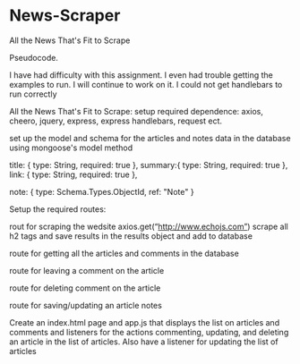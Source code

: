 # News-Scraper
All the News That's Fit to Scrape

Pseudocode.

I have had difficulty with this assignment.  I even had trouble getting the examples to run. I will continue to work on it.  I could not get handlebars to run correctly

All the News That's Fit to Scrape:
setup required dependence: axios, cheero, jquery, express, express handlebars, request ect.

set up the model and schema  for the articles and notes data in the database using mongoose's model method

title: {
type: String,
required: true
},
summary:{
type: String,
required: true
},
link: {
type: String,
required: true
},

note: {
type: Schema.Types.ObjectId,
ref: "Note"
}

Setup the required routes:

 rout for scraping the wedsite
	axios.get(“http://www.echojs.com”) 
	scrape all h2 tags and save results in the results object and add to database

route for getting all the articles and comments in the database

route for leaving a comment on the article

route for deleting comment on the article

route for saving/updating an article notes

Create an  index.html page and app.js that displays the list on articles and comments and listeners for the actions commenting, updating, and deleting an article  in the list of articles. Also have a listener for updating the list of articles
